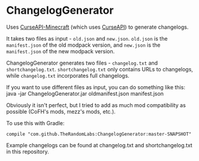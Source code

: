 # ChangelogGenerator
Uses [CurseAPI-Minecraft](https://github.com/TheRandomLabs/CurseAPI-Minecraft) (which uses [CurseAPI](https://github.com/TheRandomLabs/CurseAPI)) to generate changelogs.

It takes two files as input - `old.json` and `new.json`. `old.json` is the `manifest.json` of the old modpack version, and `new.json` is the `manifest.json` of the new modpack version.

ChangelogGenerator generates two files - `changelog.txt` and `shortchangelog.txt`. `shortchangelog.txt` only contains URLs to changelogs, while `changelog.txt` incorporates full changelogs.

If you want to use different files as input, you can do something like this:
	java -jar ChangelogGenerator.jar oldmanifest.json manifest.json

Obviously it isn't perfect, but I tried to add as much mod compatibility as possible (CoFH's mods, mezz's mods, etc.).

To use this with Gradle:

	compile "com.github.TheRandomLabs:ChangelogGenerator:master-SNAPSHOT"

Example changelogs can be found at changelog.txt and shortchangelog.txt in this repository.
